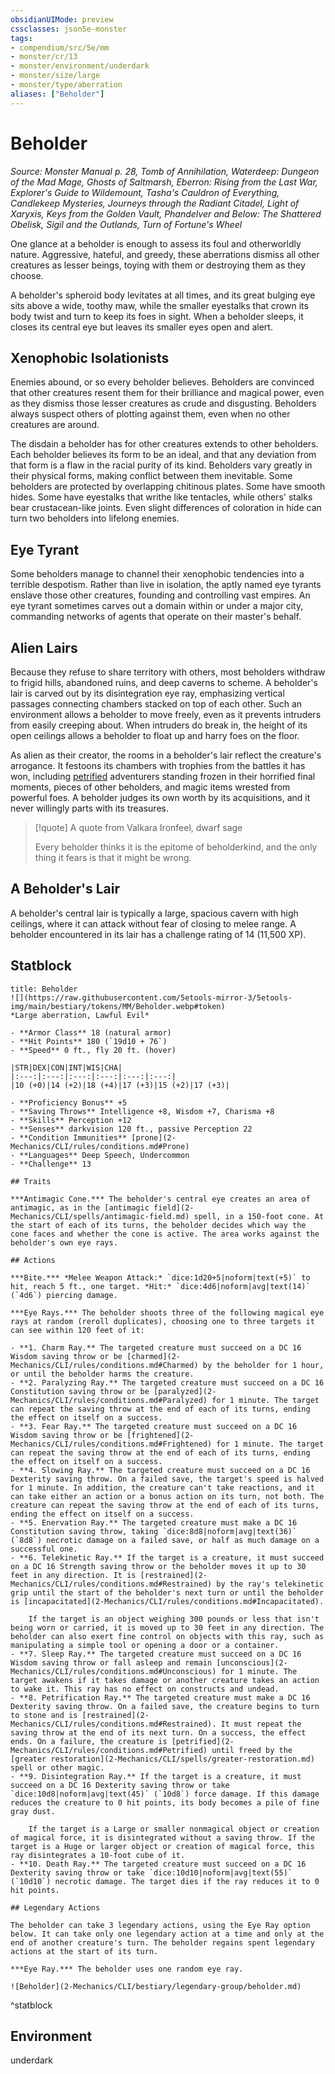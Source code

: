 ```yaml
---
obsidianUIMode: preview
cssclasses: json5e-monster
tags:
- compendium/src/5e/mm
- monster/cr/13
- monster/environment/underdark
- monster/size/large
- monster/type/aberration
aliases: ["Beholder"]
---
```

# Beholder
*Source: Monster Manual p. 28, Tomb of Annihilation, Waterdeep: Dungeon of the Mad Mage, Ghosts of Saltmarsh, Eberron: Rising from the Last War, Explorer's Guide to Wildemount, Tasha's Cauldron of Everything, Candlekeep Mysteries, Journeys through the Radiant Citadel, Light of Xaryxis, Keys from the Golden Vault, Phandelver and Below: The Shattered Obelisk, Sigil and the Outlands, Turn of Fortune's Wheel*  

One glance at a beholder is enough to assess its foul and otherworldly nature. Aggressive, hateful, and greedy, these aberrations dismiss all other creatures as lesser beings, toying with them or destroying them as they choose.

A beholder's spheroid body levitates at all times, and its great bulging eye sits above a wide, toothy maw, while the smaller eyestalks that crown its body twist and turn to keep its foes in sight. When a beholder sleeps, it closes its central eye but leaves its smaller eyes open and alert.

## Xenophobic Isolationists

Enemies abound, or so every beholder believes. Beholders are convinced that other creatures resent them for their brilliance and magical power, even as they dismiss those lesser creatures as crude and disgusting. Beholders always suspect others of plotting against them, even when no other creatures are around.

The disdain a beholder has for other creatures extends to other beholders. Each beholder believes its form to be an ideal, and that any deviation from that form is a flaw in the racial purity of its kind. Beholders vary greatly in their physical forms, making conflict between them inevitable. Some beholders are protected by overlapping chitinous plates. Some have smooth hides. Some have eyestalks that writhe like tentacles, while others' stalks bear crustacean-like joints. Even slight differences of coloration in hide can turn two beholders into lifelong enemies.

## Eye Tyrant

Some beholders manage to channel their xenophobic tendencies into a terrible despotism. Rather than live in isolation, the aptly named eye tyrants enslave those other creatures, founding and controlling vast empires. An eye tyrant sometimes carves out a domain within or under a major city, commanding networks of agents that operate on their master's behalf.

## Alien Lairs

Because they refuse to share territory with others, most beholders withdraw to frigid hills, abandoned ruins, and deep caverns to scheme. A beholder's lair is carved out by its disintegration eye ray, emphasizing vertical passages connecting chambers stacked on top of each other. Such an environment allows a beholder to move freely, even as it prevents intruders from easily creeping about. When intruders do break in, the height of its open ceilings allows a beholder to float up and harry foes on the floor.

As alien as their creator, the rooms in a beholder's lair reflect the creature's arrogance. It festoons its chambers with trophies from the battles it has won, including [petrified](2-Mechanics/CLI/rules/conditions.md#Petrified) adventurers standing frozen in their horrified final moments, pieces of other beholders, and magic items wrested from powerful foes. A beholder judges its own worth by its acquisitions, and it never willingly parts with its treasures.

> [!quote] A quote from Valkara Ironfeel, dwarf sage  
> 
> Every beholder thinks it is the epitome of beholderkind, and the only thing it fears is that it might be wrong.

## A Beholder's Lair

A beholder's central lair is typically a large, spacious cavern with high ceilings, where it can attack without fear of closing to melee range. A beholder encountered in its lair has a challenge rating of 14 (11,500 XP).

## Statblock

```ad-statblock
title: Beholder
![](https://raw.githubusercontent.com/5etools-mirror-3/5etools-img/main/bestiary/tokens/MM/Beholder.webp#token)
*Large aberration, Lawful Evil*

- **Armor Class** 18 (natural armor)
- **Hit Points** 180 (`19d10 + 76`)
- **Speed** 0 ft., fly 20 ft. (hover)

|STR|DEX|CON|INT|WIS|CHA|
|:---:|:---:|:---:|:---:|:---:|:---:|
|10 (+0)|14 (+2)|18 (+4)|17 (+3)|15 (+2)|17 (+3)|

- **Proficiency Bonus** +5
- **Saving Throws** Intelligence +8, Wisdom +7, Charisma +8
- **Skills** Perception +12
- **Senses** darkvision 120 ft., passive Perception 22
- **Condition Immunities** [prone](2-Mechanics/CLI/rules/conditions.md#Prone)
- **Languages** Deep Speech, Undercommon
- **Challenge** 13

## Traits

***Antimagic Cone.*** The beholder's central eye creates an area of antimagic, as in the [antimagic field](2-Mechanics/CLI/spells/antimagic-field.md) spell, in a 150-foot cone. At the start of each of its turns, the beholder decides which way the cone faces and whether the cone is active. The area works against the beholder's own eye rays.

## Actions

***Bite.*** *Melee Weapon Attack:* `dice:1d20+5|noform|text(+5)` to hit, reach 5 ft., one target. *Hit:* `dice:4d6|noform|avg|text(14)` (`4d6`) piercing damage.

***Eye Rays.*** The beholder shoots three of the following magical eye rays at random (reroll duplicates), choosing one to three targets it can see within 120 feet of it:

- **1. Charm Ray.** The targeted creature must succeed on a DC 16 Wisdom saving throw or be [charmed](2-Mechanics/CLI/rules/conditions.md#Charmed) by the beholder for 1 hour, or until the beholder harms the creature.  
- **2. Paralyzing Ray.** The targeted creature must succeed on a DC 16 Constitution saving throw or be [paralyzed](2-Mechanics/CLI/rules/conditions.md#Paralyzed) for 1 minute. The target can repeat the saving throw at the end of each of its turns, ending the effect on itself on a success.  
- **3. Fear Ray.** The targeted creature must succeed on a DC 16 Wisdom saving throw or be [frightened](2-Mechanics/CLI/rules/conditions.md#Frightened) for 1 minute. The target can repeat the saving throw at the end of each of its turns, ending the effect on itself on a success.  
- **4. Slowing Ray.** The targeted creature must succeed on a DC 16 Dexterity saving throw. On a failed save, the target's speed is halved for 1 minute. In addition, the creature can't take reactions, and it can take either an action or a bonus action on its turn, not both. The creature can repeat the saving throw at the end of each of its turns, ending the effect on itself on a success.  
- **5. Enervation Ray.** The targeted creature must make a DC 16 Constitution saving throw, taking `dice:8d8|noform|avg|text(36)` (`8d8`) necrotic damage on a failed save, or half as much damage on a successful one.  
- **6. Telekinetic Ray.** If the target is a creature, it must succeed on a DC 16 Strength saving throw or the beholder moves it up to 30 feet in any direction. It is [restrained](2-Mechanics/CLI/rules/conditions.md#Restrained) by the ray's telekinetic grip until the start of the beholder's next turn or until the beholder is [incapacitated](2-Mechanics/CLI/rules/conditions.md#Incapacitated).  

    If the target is an object weighing 300 pounds or less that isn't being worn or carried, it is moved up to 30 feet in any direction. The beholder can also exert fine control on objects with this ray, such as manipulating a simple tool or opening a door or a container.  
- **7. Sleep Ray.** The targeted creature must succeed on a DC 16 Wisdom saving throw or fall asleep and remain [unconscious](2-Mechanics/CLI/rules/conditions.md#Unconscious) for 1 minute. The target awakens if it takes damage or another creature takes an action to wake it. This ray has no effect on constructs and undead.  
- **8. Petrification Ray.** The targeted creature must make a DC 16 Dexterity saving throw. On a failed save, the creature begins to turn to stone and is [restrained](2-Mechanics/CLI/rules/conditions.md#Restrained). It must repeat the saving throw at the end of its next turn. On a success, the effect ends. On a failure, the creature is [petrified](2-Mechanics/CLI/rules/conditions.md#Petrified) until freed by the  [greater restoration](2-Mechanics/CLI/spells/greater-restoration.md) spell or other magic.  
- **9. Disintegration Ray.** If the target is a creature, it must succeed on a DC 16 Dexterity saving throw or take `dice:10d8|noform|avg|text(45)` (`10d8`) force damage. If this damage reduces the creature to 0 hit points, its body becomes a pile of fine gray dust.  

    If the target is a Large or smaller nonmagical object or creation of magical force, it is disintegrated without a saving throw. If the target is a Huge or larger object or creation of magical force, this ray disintegrates a 10-foot cube of it.  
- **10. Death Ray.** The targeted creature must succeed on a DC 16 Dexterity saving throw or take `dice:10d10|noform|avg|text(55)` (`10d10`) necrotic damage. The target dies if the ray reduces it to 0 hit points.  

## Legendary Actions

The beholder can take 3 legendary actions, using the Eye Ray option below. It can take only one legendary action at a time and only at the end of another creature's turn. The beholder regains spent legendary actions at the start of its turn.

***Eye Ray.*** The beholder uses one random eye ray.

![Beholder](2-Mechanics/CLI/bestiary/legendary-group/beholder.md)
```
^statblock

## Environment

underdark